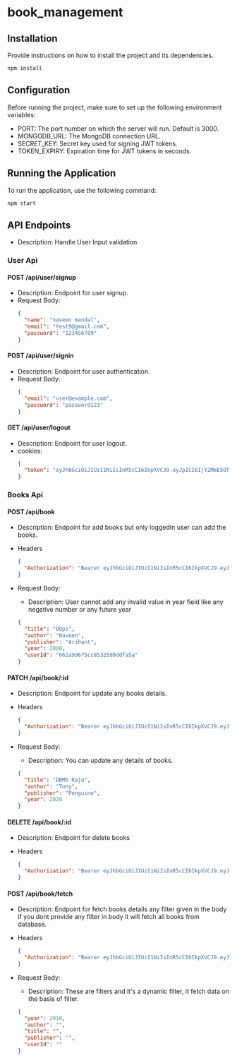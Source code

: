 # book_management

## Installation

Provide instructions on how to install the project and its dependencies.

```bash
npm install
```

## Configuration

Before running the project, make sure to set up the following environment variables:

- PORT: The port number on which the server will run. Default is 3000.
- MONGODB_URL: The MongoDB connection URL.
- SECRET_KEY: Secret key used for signing JWT tokens.
- TOKEN_EXPIRY: Expiration time for JWT tokens in seconds.

## Running the Application

To run the application, use the following command:

```bash
npm start
```

## API Endpoints

- Description: Handle User Input validation

### User Api

#### POST /api/user/signup

- Description: Endpoint for user signup.
- Request Body:
  ```json
  {
    "name": "naveen mandal",
    "email": "test9@gmail.com",
    "password": "123456789"
  }
  ```

#### POST /api/user/signin

- Description: Endpoint for user authentication.
- Request Body:
  ```json
  {
    "email": "user@example.com",
    "password": "password123"
  }
  ```

#### GET /api/user/logout

- Description: Endpoint for user logout.
- cookies:
  ```json
  {
    "token": "eyJhbGciOiJIUzI1NiIsInR5cCI6IkpXVCJ9.eyJpZCI6IjY2MmE5OTY3NWNjODUzMjU5MGRkZmE1YSIsImlhdCI6MTcxNDE2MDUyNCwiZXhwIjoxOTczMzYwNTI0fQ.09be5gbobOzs5FElwek0jC3mpUuTf_9MHV77dRFhOzQ"
  }
  ```

### Books Api

#### POST /api/book

- Description: Endpoint for add books but only loggedIn user can add the books.

- Headers

  ```json
  {
    "Authorization": "Bearer eyJhbGciOiJIUzI1NiIsInR5cCI6IkpXVCJ9.eyJpZCI6IjY2MmE5OTY3NWNjODUzMjU5MGRkZmE1YSIsImlhdCI6MTcxNDE2MDUyNCwiZXhwIjoxOTczMzYwNTI0fQ.09be5gbobOzs5FElwek0jC3mpUuTf_9MHV77dRFhOzQ"
  }
  ```

- Request Body:
  - Description: User cannot add any invalid value in year field like any negative number or any future year
  ```json
  {
    "title": "OOps",
    "author": "Naveen",
    "publisher": "Arihant",
    "year": 2000,
    "userId": "662a99675cc8532590ddfa5a"
  }
  ```

#### PATCH /api/book/:id

- Description: Endpoint for update any books details.

- Headers

  ```json
  {
    "Authorization": "Bearer eyJhbGciOiJIUzI1NiIsInR5cCI6IkpXVCJ9.eyJpZCI6IjY2MmE5OTY3NWNjODUzMjU5MGRkZmE1YSIsImlhdCI6MTcxNDE2MDUyNCwiZXhwIjoxOTczMzYwNTI0fQ.09be5gbobOzs5FElwek0jC3mpUuTf_9MHV77dRFhOzQ"
  }
  ```

- Request Body:
  - Description: You can update any details of books.
  ```json
  {
    "title": "DBMS Raju",
    "author": "Tony",
    "publisher": "Penguine",
    "year": 2020
  }
  ```

#### DELETE /api/book/:id

- Description: Endpoint for delete books

- Headers

  ```json
  {
    "Authorization": "Bearer eyJhbGciOiJIUzI1NiIsInR5cCI6IkpXVCJ9.eyJpZCI6IjY2MmE5OTY3NWNjODUzMjU5MGRkZmE1YSIsImlhdCI6MTcxNDE2MDUyNCwiZXhwIjoxOTczMzYwNTI0fQ.09be5gbobOzs5FElwek0jC3mpUuTf_9MHV77dRFhOzQ"
  }
  ```

#### POST /api/book/fetch

- Description: Endpoint for fetch books details any filter given in the body if you dont provide any filter in body it will fetch all books from database.

- Headers

  ```json
  {
    "Authorization": "Bearer eyJhbGciOiJIUzI1NiIsInR5cCI6IkpXVCJ9.eyJpZCI6IjY2MmE5OTY3NWNjODUzMjU5MGRkZmE1YSIsImlhdCI6MTcxNDE2MDUyNCwiZXhwIjoxOTczMzYwNTI0fQ.09be5gbobOzs5FElwek0jC3mpUuTf_9MHV77dRFhOzQ"
  }
  ```

- Request Body:
  - Description: These are filters and it's a dynamic filter, it fetch data on the basis of filter.
  ```json
  {
    "year": 2018,
    "author": "",
    "title": "",
    "publisher": "",
    "userId": ""
  }
  ```
